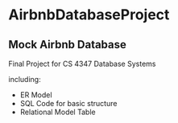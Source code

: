 # AirbnbDatabaseProject
## Mock Airbnb Database
Final Project for CS 4347 Database Systems

including:
* ER Model
* SQL Code for basic structure
* Relational Model Table
